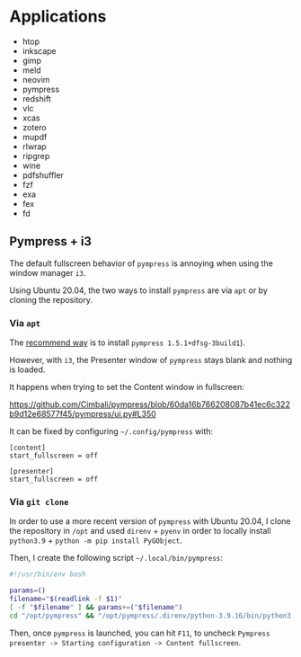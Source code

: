 # Applications

- htop
- inkscape
- gimp
- meld
- neovim
- pympress
- redshift
- vlc
- xcas
- zotero
- mupdf
- rlwrap
- ripgrep
- wine
- pdfshuffler
- fzf
- exa
- fex
- fd

## Pympress + i3

The default fullscreen behavior of `pympress` is annoying when using the window manager `i3`.

Using Ubuntu 20.04, the two ways to install `pympress` are via `apt` or by cloning the repository.

### Via `apt`

The [recommend way](https://github.com/Cimbali/pympress#installing-) is to install `pympress 1.5.1+dfsg-3build1`).

However, with `i3`, the Presenter window of `pympress` stays blank and nothing is loaded.

It happens when trying to set the Content window in fullscreen:

https://github.com/Cimbali/pympress/blob/60da16b766208087b41ec6c322b9d12e68577f45/pympress/ui.py#L350

It can be fixed by configuring `~/.config/pympress` with:
```
[content]
start_fullscreen = off

[presenter]
start_fullscreen = off
```

### Via `git clone`

In order to use a more recent version of `pympress` with Ubuntu 20.04, I clone the repository in `/opt` and used `direnv` + `pyenv` in order to locally install `python3.9` + `python -m pip install PyGObject`.

Then, I create the following script `~/.local/bin/pympress`:
```bash
#!/usr/bin/env bash

params=()
filename="$(readlink -f $1)"
[ -f "$filename" ] && params+=("$filename")
cd "/opt/pympress" && "/opt/pympress/.direnv/python-3.9.16/bin/python3.9" -m pympress ${params[@]}
```

Then, once `pympress` is launched, you can hit `F11`, to uncheck `Pympress presenter -> Starting configuration -> Content fullscreen`.
